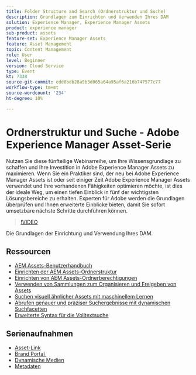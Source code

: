 ```yaml
---
title: Folder Structure and Search (Ordnerstruktur und Suche)
description: Grundlagen zum Einrichten und Verwenden Ihres DAM
solution: Experience Manager, Experience Manager Assets
product: experience manager
sub-product: assets
feature-set: Experience Manager Assets
feature: Asset Management
topic: Content Management
role: User
level: Beginner
version: Cloud Service
type: Event
kt: 7338
source-git-commit: edd0bdb28a9b3d065a64a95af6a216b747577c77
workflow-type: tm+mt
source-wordcount: '234'
ht-degree: 10%

---
```


# Ordnerstruktur und Suche - Adobe Experience Manager Asset-Serie

Nutzen Sie diese fünfteilige Webinarreihe, um Ihre Wissensgrundlage zu schaffen und Ihre Investition in Adobe Experience Manager Assets zu maximieren. Wenn Sie ein Praktiker sind, der neu bei Adobe Experience Manager Assets ist oder seit einiger Zeit Adobe Experience Manager Assets verwendet und Ihre vorhandenen Fähigkeiten optimieren möchte, ist dies der ideale Weg, um einen tiefen Einblick in fünf der wichtigsten Lösungsbereiche zu erhalten. Experten für Adobe werden die Grundlagen überprüfen und Ihnen erweiterte Einblicke bieten, damit Sie sofort umsetzbare nächste Schritte durchführen können.

>[!VIDEO](https://video.tv.adobe.com/v/332135/?quality=12&learn=on&hidetitle=true)

Die Grundlagen der Einrichtung und Verwendung Ihres DAM.

## Ressourcen

* [AEM Assets-Benutzerhandbuch](https://experienceleague.adobe.com/docs/experience-manager-65/assets/home.html?lang=de)
* [Einrichten der AEM Assets-Ordnerstruktur](https://experienceleague.adobe.com/docs/experience-manager-learn/assets/configuring/baseline-folders.html)
* [Einrichten von AEM Assets-Ordnerberechtigungen](https://experienceleague.adobe.com/docs/experience-manager-learn/assets/configuring/baseline-permissions.html?lang=de)
* [Verwenden von Sammlungen zum Organisieren und Freigeben von Assets](https://experienceleague.adobe.com/docs/experience-manager-learn/assets/search-and-discovery/collections.html)
* [Suchen visuell ähnlicher Assets mit maschinellem Lernen](https://experienceleague.adobe.com/docs/experience-manager-learn/assets/search-and-discovery/search.html)
* [Abrufen genauer und präziser Suchergebnisse mit dynamischen Suchfacetten](https://experienceleague.adobe.com/docs/experience-manager-learn/assets/search-and-discovery/search.html)
* [Erweiterte Syntax für die Volltextsuche](https://experienceleague.adobe.com/docs/experience-manager-64/assets/using/gql-search.html?lang=en#using)

## Serienaufnahmen

* [Asset-Link](asset-link.md)
* [Brand Portal ](brand-portal.md)
* [Dynamische Medien](dynamic-media.md)
* [Metadaten](metadata.md)
